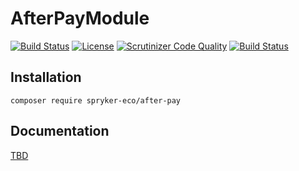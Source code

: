 # AfterPayModule

[![Build Status](https://travis-ci.org/spryker-eco/after-pay.svg?branch=master)](https://travis-ci.org/spryker-eco/after-pay)
[![License](https://img.shields.io/github/license/spryker-eco/after-pay.svg?b=master)](https://github.com/spryker-eco/after-pay)
[![Scrutinizer Code Quality](https://scrutinizer-ci.com/g/spryker-eco/after-pay/badges/quality-score.png?b=master)](https://scrutinizer-ci.com/g/spryker-eco/after-pay/?branch=master)
[![Build Status](https://scrutinizer-ci.com/g/spryker-eco/after-pay/badges/build.png?b=master)](https://scrutinizer-ci.com/g/spryker-eco/after-pay/build-status/master)

## Installation

```
composer require spryker-eco/after-pay
```

## Documentation

[TBD](https://documentation.spryker.com)